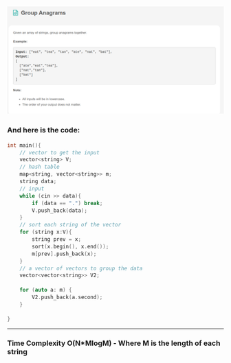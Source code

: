 ![](/images/Leetcode_Day6.png)
---
### And here is the code:

```c++
int main(){
    // vector to get the input
    vector<string> V;
    // hash table
    map<string, vector<string>> m;
    string data;
    // input
    while (cin >> data){
        if (data == ".") break;
        V.push_back(data);
    }
    // sort each string of the vector
    for (string x:V){
        string prev = x;
        sort(x.begin(), x.end());
        m[prev].push_back(x);
    }
    // a vector of vectors to group the data
    vector<vector<string>> V2;

    for (auto a: m) {
        V2.push_back(a.second);
    }

}

```
---
### Time Complexity O(N*MlogM) - Where M is the length of each string
